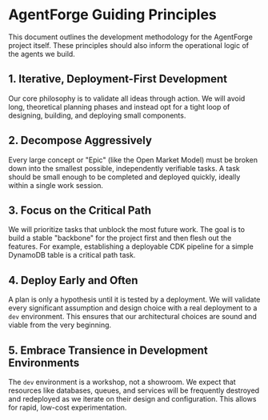 # AgentForge Guiding Principles

This document outlines the development methodology for the AgentForge project itself. These principles should also inform the operational logic of the agents we build.

## 1. Iterative, Deployment-First Development

Our core philosophy is to validate all ideas through action. We will avoid long, theoretical planning phases and instead opt for a tight loop of designing, building, and deploying small components.

## 2. Decompose Aggressively

Every large concept or "Epic" (like the Open Market Model) must be broken down into the smallest possible, independently verifiable tasks. A task should be small enough to be completed and deployed quickly, ideally within a single work session.

## 3. Focus on the Critical Path

We will prioritize tasks that unblock the most future work. The goal is to build a stable "backbone" for the project first and then flesh out the features. For example, establishing a deployable CDK pipeline for a simple DynamoDB table is a critical path task.

## 4. Deploy Early and Often

A plan is only a hypothesis until it is tested by a deployment. We will validate every significant assumption and design choice with a real deployment to a `dev` environment. This ensures that our architectural choices are sound and viable from the very beginning.

## 5. Embrace Transience in Development Environments

The `dev` environment is a workshop, not a showroom. We expect that resources like databases, queues, and services will be frequently destroyed and redeployed as we iterate on their design and configuration. This allows for rapid, low-cost experimentation.
